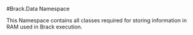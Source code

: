 ﻿#Brack.Data Namespace

This Namespace contains all classes required for storing information in RAM used in Brack execution.
